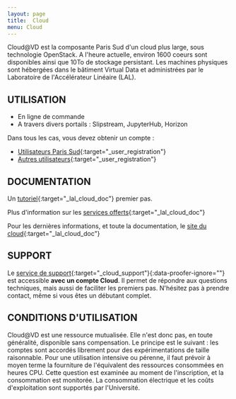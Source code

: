 ```yaml
---
layout: page
title:  Cloud
menu: Cloud
---
```


Cloud@VD est la composante Paris Sud d'un cloud plus large, sous technologie
OpenStack. A l'heure actuelle, environ 1600 coeurs sont disponibles 
ainsi que 10To de stockage persistant. 
Les machines physiques sont hébergées dans le bâtiment Virtual Data 
et administrées par le Laboratoire de l'Accélérateur Linéaire (LAL). 

## UTILISATION

* En ligne de commande 
* A travers divers portails : Slipstream, JupyterHub, Horizon 

Dans tous les cas, vous devez obtenir un compte : 

* [Utilisateurs Paris Sud](http://www.informatique-scientifique.u-psud.fr/form/index){:target="_user_registration"}
* [Autres utilisateurs](https://openstack.lal.in2p3.fr/2016/02/16/registration/){:target="_user_registration"}

## DOCUMENTATION

Un [tutoriel](https://openstack.lal.in2p3.fr/tutoriel/tutorial/){:target="_lal_cloud_doc"} premier pas.

Plus d'information sur les [services offerts](https://openstack.lal.in2p3.fr/architecture-systeme/services/){:target="_lal_cloud_doc"}
 
Pour les dernières informations, et toute la documentation, le [site du cloud](https://openstack.lal.in2p3.fr/){:target="_lal_cloud_doc"}
 
## SUPPORT

Le [service de support](https://cloud-support.lal.in2p3.fr){:target="_cloud_support"}{:data-proofer-ignore=""} est accessible
**avec un compte Cloud**. 
Il permet de répondre aux questions techniques, mais aussi de faciliter les premiers pas. N'hésitez pas à prendre contact, même si vous êtes un débutant complet.

## CONDITIONS D'UTILISATION

Cloud@VD est une ressource mutualisée. Elle n'est donc pas, en toute généralité, disponible sans compensation. Le principe est le suivant : les comptes sont accordés librement pour des expérimentations de taille raisonnable. Pour une utilisation intensive ou pérenne,  il faut prévoir à moyen terme la fourniture de l'équivalent des ressources consommées en heures CPU. Cette question est examinée au moment de l'inscription, et la consommation est monitorée.  La consommation électrique et les coûts d'exploitation sont supportés par l'Université.  

